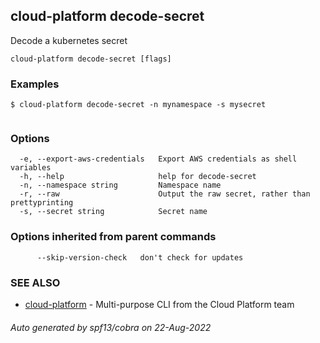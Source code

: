 ## cloud-platform decode-secret

Decode a kubernetes secret

```
cloud-platform decode-secret [flags]
```

### Examples

```
$ cloud-platform decode-secret -n mynamespace -s mysecret
	
```

### Options

```
  -e, --export-aws-credentials   Export AWS credentials as shell variables
  -h, --help                     help for decode-secret
  -n, --namespace string         Namespace name
  -r, --raw                      Output the raw secret, rather than prettyprinting
  -s, --secret string            Secret name
```

### Options inherited from parent commands

```
      --skip-version-check   don't check for updates
```

### SEE ALSO

* [cloud-platform](cloud-platform.md)	 - Multi-purpose CLI from the Cloud Platform team

###### Auto generated by spf13/cobra on 22-Aug-2022
